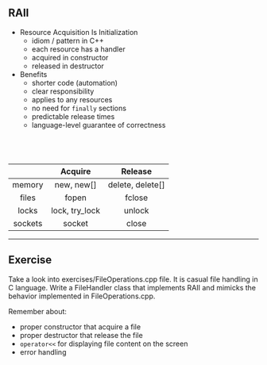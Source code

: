 ## RAII

<div class="multicolumn">
<div class="col">

* <!-- .element: class="fragment fade-in" --> Resource Acquisition Is Initialization
  * <!-- .element: class="fragment fade-in" --> idiom / pattern in C++
  * <!-- .element: class="fragment fade-in" --> each resource has a handler
  * <!-- .element: class="fragment fade-in" --> acquired in constructor
  * <!-- .element: class="fragment fade-in" --> released in destructor
* <!-- .element: class="fragment fade-in" --> Benefits
  * <!-- .element: class="fragment fade-in" --> shorter code (automation)
  * <!-- .element: class="fragment fade-in" --> clear responsibility
  * <!-- .element: class="fragment fade-in" --> applies to any resources
  * <!-- .element: class="fragment fade-in" --> no need for <code>finally</code> sections
  * <!-- .element: class="fragment fade-in" --> predictable release times
  * <!-- .element: class="fragment fade-in" --> language-level guarantee of correctness

</div>
<div class="col" style="font-size: 70%;margin-top: 70px;">

|             | Acquire       | Release          |
|:-----------:|:-------------:|:----------------:|
| memory      | new, new[]    | delete, delete[] |
| files       | fopen         | fclose           |
| locks       | lock, try_lock| unlock           |
| sockets     | socket        | close            |

</div>
<!-- .element: class="fragment fade-in" -->

___

## Exercise

Take a look into exercises/FileOperations.cpp file. It is casual file handling in C language.
Write a FileHandler class that implements RAII and mimicks the behavior implemented in FileOperations.cpp.

Remember about:

* proper constructor that acquire a file
* proper destructor that release the file
* `operator<<` for displaying file content on the screen
* error handling
